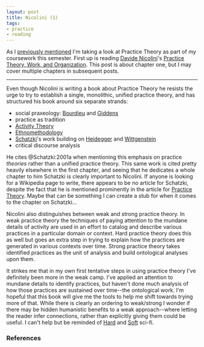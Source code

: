 ```yaml
---
layout: post
title: Nicolini (1)
tags:
- practice
- reading
---
```



As I [previously mentioned] I'm taking a look at Practice Theory as part of my
coursework this semester. First up is reading [Davide Nicolini]'s [Practice
Theory, Work, and Organization]. This post is about chapter one, but I may cover
multiple chapters in subsequent posts. 

---

Even though Nicolini is writing a book about Practice Theory he resists the
urge to try to establish a single, monolithic, unified practice theory, and has
structured his book around six separate strands: 

* social praxeology: [Bourdieu] and [Giddens]
* practice as tradition
* [Activity Theory]
* [Ethnomethodology]
* [Schatzki]'s work building on [Heidegger] and [Wittgenstein]
* critical discourse analysis

He cites @Schatzki:2001a when mentioning this emphasis on practice *theories*
rather than a unified practice theory. This same work is cited pretty heavily
elsewhere in the first chapter, and seeing that he dedicates a whole chapter to
him Schatzki is clearly important to Nicolini. If anyone is looking for a
Wikipedia page to write, there appears to be no article for Schatzki, despite
the fact that he is mentioned prominently in the article for [Practice Theory].
Maybe that can be something I can create a stub for when it comes to the chapter
on Schatzki...

Nicolini also distinguishes between weak and strong practice theory.  In weak
practice theory the techniques of paying attention to the mundane details of
activity are used in an effort to catalog and describe various practices in a
particular domain or context. Hard practice theory does this as well but goes an
extra step in trying to explain how the practices are generated in various
contexts over time. Strong practice theory takes identified practices as the
unit of analysis and build ontological analyses upon them.

It strikes me that in my own first tentative steps in using practice theory I've
definitely been more in the weak camp. I've applied an attention to mundane
details to identify practices, but haven't done much analysis of how those
practices are sustained over time--the ontological work. I'm hopeful that this
book will give me the tools to help me shift towards trying more of that. While
there is clearly an ordering to weak/strong I wonder if there may be hidden
humanistic benefits to a weak approach--where letting the reader infer
connections, rather than explicitly giving them could be useful. I can't help
but be reminded of [Hard] and [Soft] sci-fi.

### References

[Davide Nicolini]: http://www.wbs.ac.uk/about/person/davide-nicolini/
[Schatzki]: https://philosophy.as.uky.edu/users/schatzki
[Heidegger]: https://en.wikipedia.org/wiki/Martin_Heidegger
[Wittgenstein]: https://en.wikipedia.org/wiki/Ludwig_Wittgenstein
[Giddens]: https://en.wikipedia.org/wiki/Anthony_Giddens
[Bourdieu]: https://en.wikipedia.org/wiki/Pierre_Bourdieu
[Practice Theory]: https://en.wikipedia.org/wiki/Practice_theory
[Activity Theory]: https://en.wikipedia.org/wiki/Activity_theory
[Ethnomethodology]: https://en.wikipedia.org/wiki/Ethnomethodology
[previously mentioned]: http://inkdroid.org/2016/09/09/practice-theory/
[Practice Theory, Work, and Organization]: https://global.oup.com/academic/product/practice-theory-work-and-organization-9780199231591?cc=us&lang=en&
[Hard]: https://en.wikipedia.org/wiki/Hard_science_fiction
[Soft]: https://en.wikipedia.org/wiki/Soft_science_fiction
